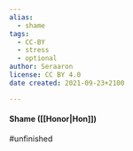 ```yaml
---
alias:
  - shame
tags:
  - CC-BY
  - stress
  - optional
author: Seraaron
license: CC BY 4.0
date created: 2021-09-23+2100

---
```


#### Shame ([[Honor|Hon]])

#unfinished
